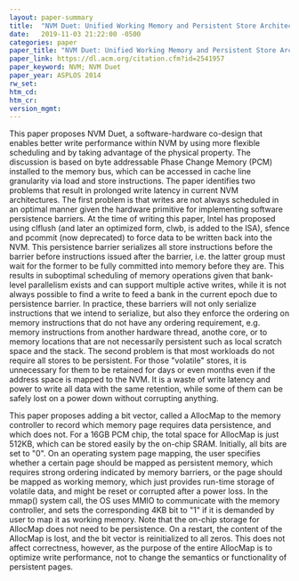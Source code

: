 ```yaml
---
layout: paper-summary
title:  "NVM Duet: Unified Working Memory and Persistent Store Architecture"
date:   2019-11-03 21:22:00 -0500
categories: paper
paper_title: "NVM Duet: Unified Working Memory and Persistent Store Architecture"
paper_link: https://dl.acm.org/citation.cfm?id=2541957
paper_keyword: NVM; NVM Duet
paper_year: ASPLOS 2014
rw_set:
htm_cd:
htm_cr:
version_mgmt:
---
```


This paper proposes NVM Duet, a software-hardware co-design that enables better write performance within NVM by using
more flexible scheduling and by taking advantage of the physical property. The discussion is based on byte addressable 
Phase Change Memory (PCM) installed to the memory bus, which can be accessed in cache line granularity via load 
and store instructions. The paper identifies two problems that result in prolonged write latency in current NVM architectures. 
The first problem is that writes are not always scheduled in an optimal manner given the hardware primitive for implementing
software persistence barriers. At the time of writing this paper, Intel has proposed using clflush (and later an optimized
form, clwb, is added to the ISA), sfence and pcommit (now deprecated) to force data to be written back into the NVM.
This persistence barrier serializes all store instructions before the barrier before instructions issued after the barrier,
i.e. the latter group must wait for the former to be fully committed into memory before they are. This results 
in suboptimal scheduling of memory operations given that bank-level parallelism exists and can support multiple active 
writes, while it is not always possible to find a write to feed a bank in the current epoch due to persistence barrier. 
In practice, these barriers will not only serialize instructions that we intend to serialize, but also they enforce the 
ordering on memory instructions that do not have any ordering requirement, e.g. memory instructions from another hardware 
thread, anothe core, or to memory locations that are not necessarily persistent such as local scratch space and the stack. 
The second problem is that most workloads do not require all stores to be persistent. For those "volatile" stores, it is 
unnecessary for them to be retained for days or even months even if the address space is mapped to the NVM. It is a 
waste of write latency and power to write all data with the same retention, while some of them can be safely lost on
a power down without corrupting anything.

This paper proposes adding a bit vector, called a AllocMap to the memory controller to record which memory page requires 
data persistence, and which does not. For a 16GB PCM chip, the total space for AllocMap is just 512KB, which can be stored 
easily by the on-chip SRAM. Initially, all bits are set to "0". On an operating system page mapping, the user specifies 
whether a certain page should be mapped as persistent memory, which requires strong ordering indicated by memory barriers,
or the page should be mapped as working memory, which just provides run-time storage of volatile data, and might be 
reset or corrupted after a power loss. In the mmap() system call, the OS uses MMIO to communicate with the memory controller,
and sets the corresponding 4KB bit to "1" if it is demanded by user to map it as working memory. Note that the on-chip 
storage for AllocMap does not need to be persistence. On a restart, the content of the AllocMap is lost, and the bit vector
is reinitialized to all zeros. This does not affect correctness, however, as the purpose of the entire AllocMap is to 
optimize write performance, not to change the semantics or functionality of persistent pages. 


